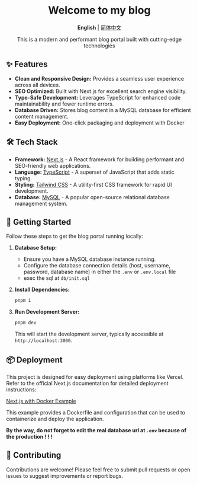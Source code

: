 <h1 align="center">Welcome to my blog</h1>
<p align="center">
    <strong>English</strong> |
    <a href="./README.zh-CN.md">简体中文</a>  
    <p align="center">This is a modern and performant blog portal built with cutting-edge technologies</p>
</p>




## ✨ Features

*   **Clean and Responsive Design:** Provides a seamless user experience across all devices.
*   **SEO Optimized:** Built with Next.js for excellent search engine visibility.
*   **Type-Safe Development:** Leverages TypeScript for enhanced code maintainability and fewer runtime errors.
*   **Database Driven:** Stores blog content in a MySQL database for efficient content management.
*   **Easy Deployment:** One-click packaging and deployment with Docker


## 🛠️ Tech Stack

*   **Framework:** [Next.js](https://nextjs.org/) - A React framework for building performant and SEO-friendly web applications.
*   **Language:** [TypeScript](https://www.typescriptlang.org/) - A superset of JavaScript that adds static typing.
*   **Styling:** [Tailwind CSS](https://tailwindcss.com/) - A utility-first CSS framework for rapid UI development.
*   **Database:** [MySQL](https://www.mysql.com/) - A popular open-source relational database management system.

## 🚀 Getting Started

Follow these steps to get the blog portal running locally:

1.  **Database Setup:**
    *   Ensure you have a MySQL database instance running.
    *   Configure the database connection details (host, username, password, database name) in either the `.env` or `.env.local` file
    *   exec the sql at `db/init.sql`

2.  **Install Dependencies:**

    ```bash
    pnpm i
    ```

3.  **Run Development Server:**

    ```bash
    pnpm dev
    ```

    This will start the development server, typically accessible at `http://localhost:3000`.

## 📦 Deployment

This project is designed for easy deployment using platforms like Vercel. Refer to the official Next.js documentation for detailed deployment instructions:

[Next.js with Docker Example](https://github.com/vercel/next.js/tree/canary/examples/with-docker)

This example provides a Dockerfile and configuration that can be used to containerize and deploy the application.

**By the way, do not forget to edit the real database url at `.env` because of the production ! ! !**

## 🤝 Contributing

Contributions are welcome! Please feel free to submit pull requests or open issues to suggest improvements or report bugs.



